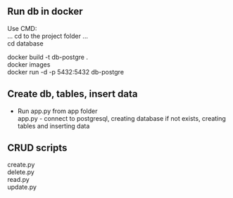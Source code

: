 ## Run db in docker

Use CMD:<br/>
... cd to the project folder ...<br/>
cd database

docker build -t db-postgre .<br/>
docker images<br/>
docker run -d -p 5432:5432 db-postgre

## Create db, tables, insert data
- Run app.py from app folder<br/>
app.py - connect to postgresql, creating database if not exists, creating tables and inserting data

## CRUD scripts
create.py<br/>
delete.py<br/>
read.py<br/>
update.py